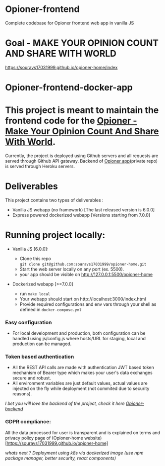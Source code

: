 # Opioner-frontend
Complete codebase for Opioner frontend web app in vanilla JS

# Goal - MAKE YOUR OPINION COUNT AND SHARE WITH WORLD

https://souravs17031999.github.io/opioner-home/index

# Opioner-frontend-docker-app

# This project is meant to maintain the frontend code for the [Opioner - Make Your Opinion Count And Share With World](https://souravs17031999.github.io/opioner-home/index).
Currently, the project is deployed using Github servers and all requests are served through Github API gateway.
Backend of [Opioner app](https://github.com/souravs17031999/opioner-backend)(private repo) is served through Heroku servers.

# Deliverables
This project contains two types of deliverables : 
- Vanilla JS webapp (no framework) [The last released version is 6.0.0]
- Express powered dockerized webapp [Versions starting from 7.0.0]

# Running project locally:

- Vanilla JS [6.0.0]:   
  * Clone this repo      
    `git clone git@github.com:souravs17031999/opioner-home.git`        
  * Start the web server locally on any port (ex. 5500).  
  * your app should be visible on http://127.0.0.1:5500/opioner-home  

- Dockerized webapp [>=7.0.0]   
  * run `make local`  
  * Your webapp should start on http://localhost:3000/index.html
  * Provide required configurations and env vars through your shell as defined in `docker-compose.yml`  


### Easy configuration
* For local development and production, both configuration can be handled using js/config.js where hosts/URL for staging, local and production can be managed.

### Token based authentication
- All the REST API calls are made with authentication JWT based token mechanism of Bearer type which makes your user's data exchanges secure and robust.
- All environment variables are just default values, actual values are injected on the fly while deployment (not commited due to security reasons).


_I bet you will love the backend of the project, check it here [Opioner-backend](https://github.com/souravs17031999/opioner-backend)_

### GDPR compliance:
All the data processed for user is transparent and is explained on terms and privacy policy page of (Opioner-home website)[https://souravs17031999.github.io/opioner-home]

_whats next ? Deployment using k8s via dockerized image (use npm package manager, better security, react components)_
